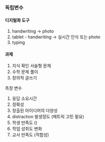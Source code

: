 ### 독립변수
#### 디지털화 도구
1. handwriting -> photo
2. tablet - handwriting -> 실시간 인식 또는 photo
3. typing

#### 과제
1. 지식 확인 서술형 문제
2. 수학 문제 풀이
3. 창의적 글쓰기

측정 변수
1. 응답 소요시간
2. 정확성
3. 창출된 아이디어의 다양성
4. distraction 발생정도 (메트릭 고민 필요)
5. 학생 만족도 ()
6. 학업 성취도 변화
7. 교사 만족도 (적합성)

